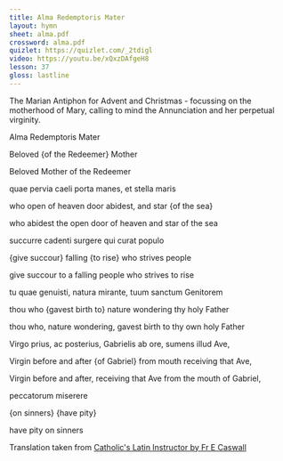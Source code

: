 ```yaml
---
title: Alma Redemptoris Mater
layout: hymn
sheet: alma.pdf
crossword: alma.pdf
quizlet: https://quizlet.com/_2tdigl
video: https://youtu.be/xQxzDAfgeH8
lesson: 37
gloss: lastline
---
```



The Marian Antiphon for Advent and Christmas - focussing on the motherhood of Mary, calling to mind the Annunciation and her perpetual virginity.


<div data-gloss>
<p>Alma Redemptoris Mater</p>
<p>Beloved {of the Redeemer} Mother</p>
<p>Beloved Mother of the Redeemer</p>
</div>

<div data-gloss>
<p>quae pervia caeli porta manes, et stella maris</p>
<p>who open of heaven door abidest, and star {of the sea}</p>
<p>who abidest the open door of heaven and star of the sea</p>
</div>

<div data-gloss>
<p>succurre cadenti surgere qui curat populo</p>
<p>{give succour} falling {to rise} who strives people</p>
<p>give succour to a falling people who strives to rise</p>
</div>

<div data-gloss>
<p>tu quae genuisti, natura mirante, tuum sanctum Genitorem</p>
<p>thou who {gavest birth to} nature wondering thy holy Father</p>
<p>thou who, nature wondering, gavest birth to thy own holy Father</p>
</div>

<div data-gloss>
<p>Virgo prius, ac posterius, Gabrielis ab ore, sumens illud Ave,</p>
<p>Virgin before and after {of Gabriel} from mouth receiving that Ave,</p>
<p>Virgin before and after, receiving that Ave from the mouth of Gabriel,</p>
</div>

<div data-gloss>
<p>peccatorum miserere</p>
<p>{on sinners} {have pity}</p>
<p>have pity on sinners</p>
</div>

Translation taken from [Catholic's Latin Instructor by Fr E Caswall](http://www.brandt.id.au/latin/)

